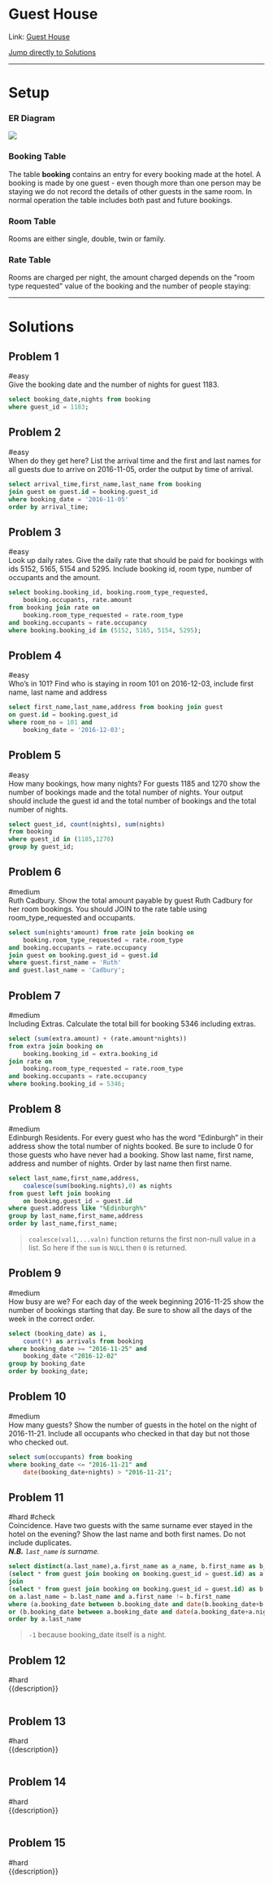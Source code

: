 # Guest House
Link: [Guest House](https://sqlzoo.net/wiki/Guest_House)   

[Jump directly to Solutions](./guest-house.md#Solutions)

---
# Setup
### ER Diagram
![](../_resources/guest-house.png)
### Booking Table
The table **booking** contains an entry for every booking made at the hotel. A booking is made by one guest - even though more than one person may be staying we do not record the details of other guests in the same room. In normal operation the table includes both past and future bookings.

### Room Table
Rooms are either single, double, twin or family.

### Rate Table
Rooms are charged per night, the amount charged depends on the "room type requested" value of the booking and the number of people staying:

---
# Solutions
##  Problem 1
#easy    
Give the booking date and the number of nights for guest 1183.
```sql
select booking_date,nights from booking
where guest_id = 1183;
```
##  Problem 2
#easy    
When do they get here? List the arrival time and the first and last names for all guests due to arrive on 2016-11-05, order the output by time of arrival.
```sql
select arrival_time,first_name,last_name from booking
join guest on guest.id = booking.guest_id
where booking_date = '2016-11-05'
order by arrival_time;
```

##  Problem 3
#easy    
Look up daily rates. Give the daily rate that should be paid for bookings with ids 5152, 5165, 5154 and 5295. Include booking id, room type, number of occupants and the amount.
```sql
select booking.booking_id, booking.room_type_requested, 
	booking.occupants, rate.amount
from booking join rate on 
	booking.room_type_requested = rate.room_type 
and booking.occupants = rate.occupancy
where booking.booking_id in (5152, 5165, 5154, 5295);
```

##  Problem 4
#easy    
Who’s in 101? Find who is staying in room 101 on 2016-12-03, include first name, last name and address
```sql
select first_name,last_name,address from booking join guest
on guest.id = booking.guest_id
where room_no = 101 and
	booking_date = '2016-12-03';
```


##  Problem 5
#easy    
How many bookings, how many nights? For guests 1185 and 1270 show the number of bookings made and the total number of nights. Your output should include the guest id and the total number of bookings and the total number of nights.
```sql
select guest_id, count(nights), sum(nights) 
from booking
where guest_id in (1185,1270)
group by guest_id;
```

##  Problem 6
#medium    
Ruth Cadbury. Show the total amount payable by guest Ruth Cadbury for her room bookings. You should JOIN to the rate table using room_type_requested and occupants.
```sql
select sum(nights*amount) from rate join booking on 
	booking.room_type_requested = rate.room_type 
and booking.occupants = rate.occupancy
join guest on booking.guest_id = guest.id
where guest.first_name = 'Ruth' 
and guest.last_name = 'Cadbury';
```

##  Problem 7
#medium       
Including Extras. Calculate the total bill for booking 5346 including extras.
```sql
select (sum(extra.amount) + (rate.amount*nights)) 
from extra join booking on 
	booking.booking_id = extra.booking_id 
join rate on 
	booking.room_type_requested = rate.room_type 
and booking.occupants = rate.occupancy
where booking.booking_id = 5346;
```

##  Problem 8
#medium      
Edinburgh Residents. For every guest who has the word “Edinburgh” in their address show the total number of nights booked. Be sure to include 0 for those guests who have never had a booking. Show last name, first name, address and number of nights. Order by last name then first name.
```sql
select last_name,first_name,address, 
	coalesce(sum(booking.nights),0) as nights
from guest left join booking 
	on booking.guest_id = guest.id
where guest.address like "%Edinburgh%"
group by last_name,first_name,address
order by last_name,first_name;
```

> `coalesce(val1,...valn)` function returns the first non-null value in a list. 
> So here if the `sum` is `NULL` then `0` is returned.

##  Problem 9
#medium     
How busy are we? For each day of the week beginning 2016-11-25 show the number of bookings starting that day. Be sure to show all the days of the week in the correct order.
```sql
select (booking_date) as i, 
	count(*) as arrivals from booking
where booking_date >= "2016-11-25" and
	booking_date <"2016-12-02"
group by booking_date
order by booking_date;
```

##  Problem 10
#medium    
How many guests? Show the number of guests in the hotel on the night of 2016-11-21. Include all occupants who checked in that day but not those who checked out.
```sql
select sum(occupants) from booking
where booking_date <= "2016-11-21" and 
	date(booking_date+nights) > "2016-11-21";
```

##  Problem 11
#hard #check        
Coincidence. Have two guests with the same surname ever stayed in the hotel on the evening? Show the last name and both first names. Do not include duplicates.      
_**N.B.** `last_name` is surname._   
```sql
select distinct(a.last_name),a.first_name as a_name, b.first_name as b_name from
(select * from guest join booking on booking.guest_id = guest.id) as a
join
(select * from guest join booking on booking.guest_id = guest.id) as b
on a.last_name = b.last_name and a.first_name != b.first_name
where (a.booking_date between b.booking_date and date(b.booking_date+b.nights-1)) 
or (b.booking_date between a.booking_date and date(a.booking_date+a.nights-1))
order by a.last_name 
```

> 
> `-1` because booking_date itself is a night.

##  Problem 12
#hard      
{{description}}
```sql

```

##  Problem 13
#hard    
{{description}}
```sql

```

##  Problem 14
#hard     
{{description}}
```sql

```

##  Problem 15
#hard     
{{description}}
```sql

```
